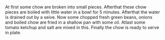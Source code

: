 At first some chow are broken into small pieces. Afterthat these chow pieces are boiled with  little  water  in  a  bowl for 5 minutes. Afterthat the water is drained out by a seive. Now some  chopped  fresh green beans, onions and  boiled  chow  are  fried in  a shallow  pan  with  some oil. Atlast  some  tomato ketchup  and salt are mixed in this. 
Finally the chow is ready to serve in plate. 
